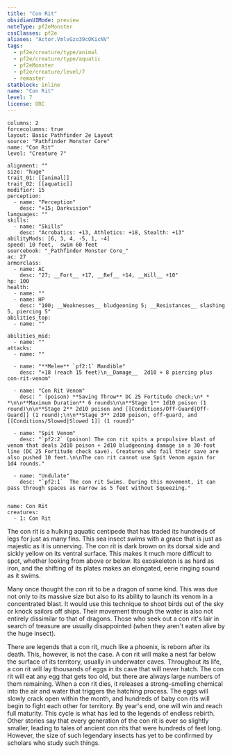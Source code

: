 ```yaml
---
title: "Con Rit"
obsidianUIMode: preview
noteType: pf2eMonster
cssClasses: pf2e
aliases: "Actor.VmlvGzo39cOKicNV" 
tags:
  - pf2e/creature/type/animal
  - pf2e/creature/type/aquatic
  - pf2eMonster
  - pf2e/creature/level/7
  - remaster
statblock: inline
name: "Con Rit"
level: 7
license: ORC
---
```


```statblock
columns: 2
forcecolumns: true
layout: Basic Pathfinder 2e Layout
source: "Pathfinder Monster Core"
name: "Con Rit"
level: "Creature 7"

alignment: ""
size: "huge"
trait_01: [[animal]]
trait_02: [[aquatic]]
modifier: 15
perception:
  - name: "Perception"
    desc: "+15; Darkvision"
languages: ""
skills:
  - name: "Skills"
    desc: "Acrobatics: +13, Athletics: +18, Stealth: +13"
abilityMods: [6, 3, 4, -5, 1, -4]
speed: 10 feet,  swim 60 feet
sourcebook: "_Pathfinder Monster Core_"
ac: 27
armorclass:
  - name: AC
    desc: "27; __Fort__ +17, __Ref__ +14, __Will__ +10"
hp: 100
health:
  - name: ""
  - name: HP
    desc: "100; __Weaknesses__ bludgeoning 5; __Resistances__ slashing 5, piercing 5"
abilities_top:
  - name: ""

abilities_mid:
  - name: ""
attacks:
  - name: ""

  - name: "**Melee** `pf2:1` Mandible"
    desc: "+18 (reach 15 feet)\n__Damage__  2d10 + 8 piercing plus con-rit-venom"

  - name: "Con Rit Venom"
    desc: " (poison) **Saving Throw** DC 25 Fortitude check;\n* * *\n\n**Maximum Duration** 6 rounds\n\n**Stage 1** 1d10 poison (1 round)\n\n**Stage 2** 2d10 poison and [[Conditions/Off-Guard|Off-Guard]] (1 round);\n\n**Stage 3** 2d10 poison, off-guard, and [[Conditions/Slowed|Slowed 1]] (1 round)"

  - name: "Spit Venom"
    desc: "`pf2:2` (poison) The con rit spits a propulsive blast of venom that deals 2d10 poison + 2d10 bludgeoning damage in a 30-foot line (DC 25 Fortitude check save). Creatures who fail their save are also pushed 10 feet.\n\nThe con rit cannot use Spit Venom again for 1d4 rounds."

  - name: "Undulate"
    desc: "`pf2:1`  The con rit Swims. During this movement, it can pass through spaces as narrow as 5 feet without Squeezing."
 
```

```encounter-table
name: Con Rit
creatures:
  - 1: Con Rit
```



The con rit is a hulking aquatic centipede that has traded its hundreds of legs for just as many fins. This sea insect swims with a grace that is just as majestic as it is unnerving. The con rit is dark brown on its dorsal side and sickly yellow on its ventral surface. This makes it much more difficult to spot, whether looking from above or below. Its exoskeleton is as hard as iron, and the shifting of its plates makes an elongated, eerie ringing sound as it swims.

Many once thought the con rit to be a dragon of some kind. This was due not only to its massive size but also to its ability to launch its venom in a concentrated blast. It would use this technique to shoot birds out of the sky or knock sailors off ships. Their movement through the water is also not entirely dissimilar to that of dragons. Those who seek out a con rit's lair in search of treasure are usually disappointed (when they aren't eaten alive by the huge insect).

There are legends that a con rit, much like a phoenix, is reborn after its death. This, however, is not the case. A con rit will make a nest far below the surface of its territory, usually in underwater caves. Throughout its life, a con rit will lay thousands of eggs in its cave that will never hatch. The con rit will eat any egg that gets too old, but there are always large numbers of them remaining. When a con rit dies, it releases a strong-smelling chemical into the air and water that triggers the hatching process. The eggs will slowly crack open within the month, and hundreds of baby con rits will begin to fight each other for territory. By year's end, one will win and reach full maturity. This cycle is what has led to the legends of endless rebirth. Other stories say that every generation of the con rit is ever so slightly smaller, leading to tales of ancient con rits that were hundreds of feet long. However, the size of such legendary insects has yet to be confirmed by scholars who study such things.
